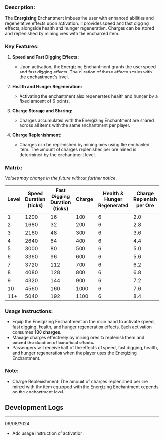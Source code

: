 ### **Description:**

The **Energizing** Enchantment imbues the user with enhanced abilities and regenerative effects upon activation. It provides speed and fast digging effects, alongside health and hunger regeneration. Charges can be stored and replenished by mining ores with the enchanted item.

### **Key Features:**

1. **Speed and Fast Digging Effects:**
    
    - Upon activation, the Energizing Enchantment grants the user speed and fast digging effects. The duration of these effects scales with the enchantment's level.
2. **Health and Hunger Regeneration:**
    
    - Activating the enchantment also regenerates health and hunger by a fixed amount of 6 points.
3. **Charge Storage and Sharing:**
    
    - Charges accumulated with the Energizing Enchantment are shared across all items with the same enchantment per player.
4. **Charge Replenishment:**
    
    - Charges can be replenished by mining ores using the enchanted item. The amount of charges replenished per ore mined is determined by the enchantment level.

### **Matrix:**

_Values may change in the future without further notice_.

|Level|Speed Duration (ticks)|Fast Digging Duration (ticks)|Charge|Health & Hunger Regenerated|Charge Replenish per Ore|
|---|---|---|---|---|---|
|1|1200|16|100|6|2.0|
|2|1680|32|200|6|2.8|
|3|2160|48|300|6|3.6|
|4|2640|64|400|6|4.4|
|5|3000|80|500|6|5.0|
|6|3360|96|600|6|5.6|
|7|3720|112|700|6|6.2|
|8|4080|128|800|6|6.8|
|9|4320|144|900|6|7.2|
|10|4560|160|1000|6|7.6|
|11+|5040|192|1100|6|8.4|

### **Usage Instructions:**

- Equip the Energizing Enchantment on the main hand to activate speed, fast digging, health, and hunger regeneration effects. Each activation consumes **100 charges**.
- Manage charges effectively by mining ores to replenish them and extend the duration of beneficial effects.
- Passengers will receive half of the effects of speed, fast digging, health, and hunger regeneration when the player uses the Energizing Enchantment.

### **Note:**

- Charge Replenishment: The amount of charges replenished per ore mined with the item equipped with the Energizing Enchantment depends on the enchantment level.



## Development Logs
---
09/08/2024
- Add usage instruction of activation.